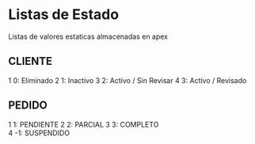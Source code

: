 # Listas de Estado
Listas de valores estaticas almacenadas en apex

## CLIENTE
1	0:	Eliminado
2	1:	Inactivo
3	2:	Activo / Sin Revisar
4	3:	Activo / Revisado

## PEDIDO
1	1:	PENDIENTE
2	2:	PARCIAL
3	3:	COMPLETO	
4	-1:	SUSPENDIDO